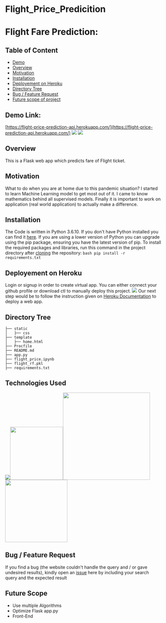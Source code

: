 # Flight_Price_Predicition

 # Flight Fare Prediction: 
 ## Table of Content 
 * [Demo](#demo) 
 * [Overview](#overview) 
 * [Motivation](#motivation) 
 * [Installation](#installation) 
 * [Deployement on Heroku](#deployement-on-heroku) 
 * [Directory Tree](#directory-tree) 
 * [Bug / Feature Request](#bug---feature-request) 
 * [Future scope of project](#future-scope) 


 ## Demo Link: 
 [https://flight-price-prediction-api.herokuapp.com/](https://flight-price-prediction-api.herokuapp.com/) 
 [![](https://i.imgur.com/R1g2wvC.png)](https://flight-price-prediction-api.herokuapp.com/)
[![](https://i.imgur.com/p0aeL6c.png)](https://flight-price-prediction-api.herokuapp.com/) 

 ## Overview 
 This is a Flask web app which predicts fare of Flight ticket.

 ## Motivation 
 What to do when you are at home due to this pandemic situation? I started to learn Machine Learning model to get most out of it. I came to know mathematics behind all supervised models. Finally it is important to work on application (real world application) to actually make a difference. 

 ## Installation 
 The Code is written in Python 3.6.10. If you don't have Python installed you can find it [here](https://www.python.org/downloads/). If you are using a lower version of Python you can upgrade using the pip package, ensuring you have the latest version of pip. To install the required packages and libraries, run this command in the project directory after [cloning](https://www.howtogeek.com/451360/how-to-clone-a-github-repository/) the repository: 
 ```bash pip install -r requirements.txt ``` 

 ## Deployement on Heroku 
 Login or signup in order to create virtual app. You can either connect your github profile or download ctl to manually deploy this project. [![](https://i.imgur.com/dKmlpqX.png)](https://heroku.com) Our next step would be to follow the instruction given on [Heroku Documentation](https://devcenter.heroku.com/articles/getting-started-with-python) to deploy a web app. 


 ## Directory Tree 
 ```
 ├── static 
 │   ├── css 
 ├── template 
 │   ├── home.html 
 ├── Procfile 
 ├── README.md 
 ├── app.py 
 ├── flight_price.ipynb 
 ├── flight_rf.pkl 
 ├── requirements.txt
 ``` 

 
 ## Technologies Used 
 ![](https://forthebadge.com/images/badges/made-with-python.svg)[<img target="_blank" src="https://flask.palletsprojects.com/en/1.1.x/_images/flask-logo.png" width=170>](https://flask.palletsprojects.com/en/1.1.x/)[<img target="_blank" src="https://number1.co.za/wp-content/uploads/2017/10/gunicorn_logo-300x85.png" width=280>](https://gunicorn.org) 
 [<img target="_blank" src="https://scikit-learn.org/stable/_static/scikit-learn-logo-small.png" width=200>](https://scikit-learn.org/stable/) 

 ## Bug / Feature Request 
 If you find a bug (the website couldn't handle the query and / or gave undesired results), kindly open an [issue](https://github.com/Mandal-21/Flight-Price-Prediction/issues) here by including your search query and the expected result


 ## Future Scope 
 * Use multiple Algorithms 
 * Optimize Flask app.py 
 * Front-End